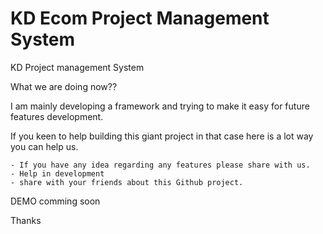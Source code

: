 KD Ecom Project Management System
============================

KD Project management System

What we are doing now?? 

I am mainly developing a framework and trying to make it easy for future features development.

If you keen to help building this giant project in that case here is a lot way you can help us.

    - If you have any idea regarding any features please share with us.
    - Help in development
    - share with your friends about this Github project.

DEMO comming soon


Thanks